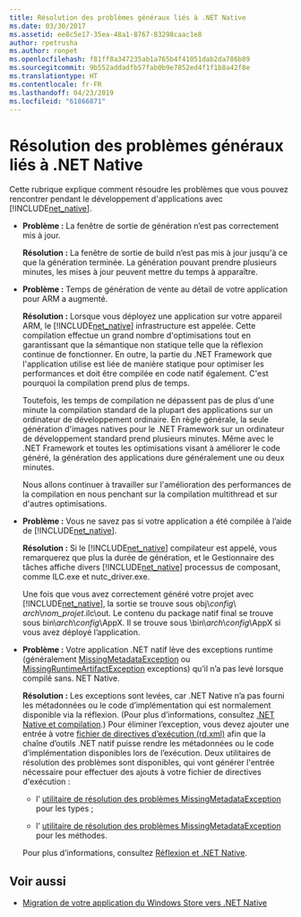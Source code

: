 ```yaml
---
title: Résolution des problèmes généraux liés à .NET Native
ms.date: 03/30/2017
ms.assetid: ee8c5e17-35ea-48a1-8767-83298caac1e8
author: rpetrusha
ms.author: ronpet
ms.openlocfilehash: f81ff8a347235ab1a765b4f41051dab2da786b89
ms.sourcegitcommit: 9b552addadfb57fab0b9e7852ed4f1f1b8a42f8e
ms.translationtype: HT
ms.contentlocale: fr-FR
ms.lasthandoff: 04/23/2019
ms.locfileid: "61866871"
---
```

# <a name="net-native-general-troubleshooting"></a>Résolution des problèmes généraux liés à .NET Native
Cette rubrique explique comment résoudre les problèmes que vous pouvez rencontrer pendant le développement d'applications avec [!INCLUDE[net_native](../../../includes/net-native-md.md)].  
  
- **Problème :** La fenêtre de sortie de génération n’est pas correctement mis à jour.  
  
     **Résolution :** La fenêtre de sortie de build n’est pas mis à jour jusqu'à ce que la génération terminée. La génération pouvant prendre plusieurs minutes, les mises à jour peuvent mettre du temps à apparaître.  
  
- **Problème :** Temps de génération de vente au détail de votre application pour ARM a augmenté.  
  
     **Résolution :** Lorsque vous déployez une application sur votre appareil ARM, le [!INCLUDE[net_native](../../../includes/net-native-md.md)] infrastructure est appelée. Cette compilation effectue un grand nombre d'optimisations tout en garantissant que la sémantique non statique telle que la réflexion continue de fonctionner. En outre, la partie du .NET Framework que l'application utilise est liée de manière statique pour optimiser les performances et doit être compilée en code natif également. C'est pourquoi la compilation prend plus de temps.  
  
     Toutefois, les temps de compilation ne dépassent pas de plus d'une minute la compilation standard de la plupart des applications sur un ordinateur de développement ordinaire.  En règle générale, la seule génération d'images natives pour le .NET Framework sur un ordinateur de développement standard prend plusieurs minutes.  Même avec le .NET Framework et toutes les optimisations visant à améliorer le code généré, la génération des applications dure généralement une ou deux minutes.  
  
     Nous allons continuer à travailler sur l'amélioration des performances de la compilation en nous penchant sur la compilation multithread et sur d'autres optimisations.  
  
- **Problème :** Vous ne savez pas si votre application a été compilée à l’aide de [!INCLUDE[net_native](../../../includes/net-native-md.md)].  
  
     **Résolution :** Si le [!INCLUDE[net_native](../../../includes/net-native-md.md)] compilateur est appelé, vous remarquerez que plus la durée de génération, et le Gestionnaire des tâches affiche divers [!INCLUDE[net_native](../../../includes/net-native-md.md)] processus de composant, comme ILC.exe et nutc_driver.exe.  
  
     Une fois que vous avez correctement généré votre projet avec [!INCLUDE[net_native](../../../includes/net-native-md.md)], la sortie se trouve sous obj\\*config*\ *arch*\\*nom_projet*.ilc\out.  Le contenu du package natif final se trouve sous bin\\*arch*\\*config*\AppX. Il se trouve sous \bin\\*arch*\\*config*\AppX si vous avez déployé l’application.  
  
- **Problème :** Votre application .NET natif lève des exceptions runtime (généralement [MissingMetadataException](../../../docs/framework/net-native/missingmetadataexception-class-net-native.md) ou [MissingRuntimeArtifactException](../../../docs/framework/net-native/missingruntimeartifactexception-class-net-native.md) exceptions) qu’il n’a pas levé lorsque compilé sans. NET Native.  
  
     **Résolution :** Les exceptions sont levées, car .NET Native n’a pas fourni les métadonnées ou le code d’implémentation qui est normalement disponible via la réflexion. (Pour plus d’informations, consultez [.NET Native et compilation](../../../docs/framework/net-native/net-native-and-compilation.md).) Pour éliminer l’exception, vous devez ajouter une entrée à votre [fichier de directives d’exécution (rd.xml)](../../../docs/framework/net-native/runtime-directives-rd-xml-configuration-file-reference.md) afin que la chaîne d’outils .NET natif puisse rendre les métadonnées ou le code d’implémentation disponibles lors de l’exécution. Deux utilitaires de résolution des problèmes sont disponibles, qui vont générer l'entrée nécessaire pour effectuer des ajouts à votre fichier de directives d'exécution :  
  
    - l’ [utilitaire de résolution des problèmes MissingMetadataException](https://dotnet.github.io/native/troubleshooter/type.html) pour les types ;  
  
    - l’ [utilitaire de résolution des problèmes MissingMetadataException](https://dotnet.github.io/native/troubleshooter/method.html) pour les méthodes.  
  
     Pour plus d’informations, consultez [Réflexion et .NET Native](../../../docs/framework/net-native/reflection-and-net-native.md).  
  
## <a name="see-also"></a>Voir aussi

- [Migration de votre application du Windows Store vers .NET Native](../../../docs/framework/net-native/migrating-your-windows-store-app-to-net-native.md)
